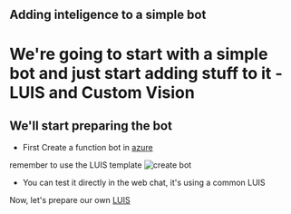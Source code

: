 ## Adding inteligence to a simple bot

# We're going to start with a simple bot and just start adding stuff to it - LUIS and Custom Vision


## We'll start preparing the bot

- First Create a function bot in [azure](https://portal.azure.com) 

remember to use the LUIS template
![create bot](screens/createbotfunction.jpg)

- You can test it directly in the web chat, it's using a common LUIS

Now, let's prepare our own [LUIS](LUIS1.md)